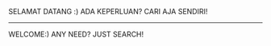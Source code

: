 SELAMAT DATANG :)
ADA KEPERLUAN?
CARI AJA SENDIRI!
___________________
WELCOME:)
 ANY NEED? 
JUST SEARCH!


